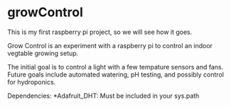# growControl
This is my first raspberry pi project, so we will see how it goes.

Grow Control is an experiment with a raspberry pi to control an indoor vegtable growing setup.

The initial goal is to control a light with a few tempature sensors and fans.
Future goals include automated watering, pH testing, and possibly control for hydroponics.

Dependencies: 
*Adafruit_DHT: Must be included in your sys.path

